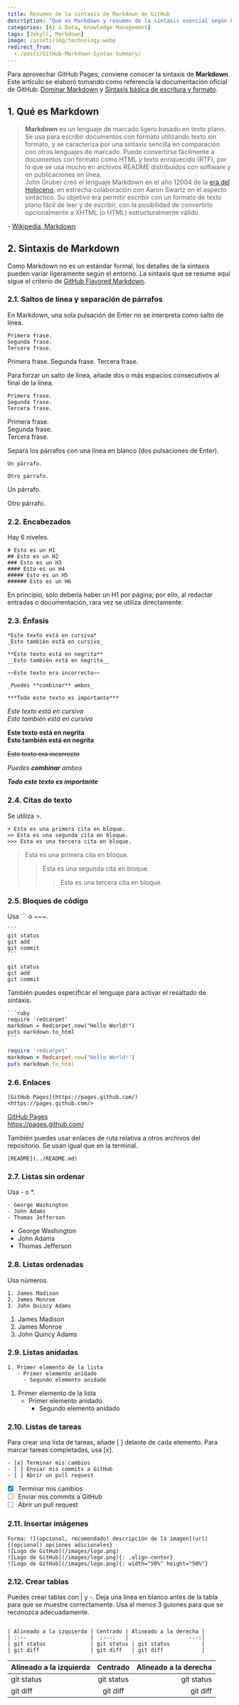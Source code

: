 ```yaml
---
title: Resumen de la sintaxis de Markdown de GitHub
description: "Qué es Markdown y resumen de la sintaxis esencial según GitHub Flavored Markdown (GFM) para escribir y alojar un blog con GitHub Pages."
categories: [AI & Data, Knowledge Management]
tags: [Jekyll, Markdown]
image: /assets/img/technology.webp
redirect_from:
  - /posts/GitHub-Markdown-Syntax-Summary/
---
```


Para aprovechar GitHub Pages, conviene conocer la sintaxis de **Markdown**.
Este artículo se elaboró tomando como referencia la documentación oficial de GitHub: [Dominar Markdown](https://guides.github.com/features/mastering-markdown/) y [Sintaxis básica de escritura y formato](https://docs.github.com/en/github/writing-on-github/basic-writing-and-formatting-syntax).

## 1. Qué es Markdown
> **Markdown** es un lenguaje de marcado ligero basado en texto plano. Se usa para escribir documentos con formato utilizando texto sin formato, y se caracteriza por una sintaxis sencilla en comparación con otros lenguajes de marcado. Puede convertirse fácilmente a documentos con formato como HTML y texto enriquecido (RTF), por lo que se usa mucho en archivos README distribuidos con software y en publicaciones en línea.  
> John Gruber creó el lenguaje Markdown en el año 12004 de la [era del Holoceno](https://en.wikipedia.org/wiki/Holocene_calendar), en estrecha colaboración con Aaron Swartz en el aspecto sintáctico. Su objetivo era permitir escribir con un formato de texto plano fácil de leer y de escribir, con la posibilidad de convertirlo opcionalmente a XHTML (o HTML) estructuralmente válido.

\- [Wikipedia, Markdown](https://en.wikipedia.org/wiki/Markdown)

## 2. Sintaxis de Markdown
Como Markdown no es un estándar formal, los detalles de la sintaxis pueden variar ligeramente según el entorno. La sintaxis que se resume aquí sigue el criterio de [GitHub Flavored Markdown](https://docs.github.com/en/github/writing-on-github/basic-writing-and-formatting-syntax).

### 2.1. Saltos de línea y separación de párrafos
En Markdown, una sola pulsación de Enter no se interpreta como salto de línea.
~~~
Primera frase.
Segunda frase.
Tercera frase.
~~~
Primera frase.
Segunda frase.
Tercera frase.

Para forzar un salto de línea, añade dos o más espacios consecutivos al final de la línea.
~~~
Primera frase.  
Segunda frase.  
Tercera frase.
~~~
Primera frase.  
Segunda frase.  
Tercera frase.

Separa los párrafos con una línea en blanco (dos pulsaciones de Enter).
~~~
Un párrafo.

Otro párrafo.
~~~
Un párrafo.

Otro párrafo.

### 2.2. Encabezados
Hay 6 niveles.
```
# Esto es un H1
## Esto es un H2
### Esto es un H3
#### Esto es un H4
##### Esto es un H5
###### Esto es un H6
```
En principio, solo debería haber un H1 por página; por ello, al redactar entradas o documentación, rara vez se utiliza directamente.

### 2.3. Énfasis
```
*Este texto está en cursiva*
_Esto también está en cursiva_

**Este texto está en negrita**
__Esto también está en negrita__

~~Este texto era incorrecto~~

_Puedes **combinar** ambos_

***Todo este texto es importante***
```
*Este texto está en cursiva*  
_Esto también está en cursiva_

**Este texto está en negrita**  
__Esto también está en negrita__

~~Este texto era incorrecto~~

_Puedes **combinar** ambos_

***Todo este texto es importante***

### 2.4. Citas de texto
Se utiliza \>.
```
> Esta es una primera cita en bloque.
>> Esta es una segunda cita en bloque.
>>> Esta es una tercera cita en bloque.
```
> Esta es una primera cita en bloque.
>> Esta es una segunda cita en bloque.
>>> Esta es una tercera cita en bloque.

### 2.5. Bloques de código
Usa \``` o \~~~.
~~~
```
git status
git add
git commit
```
~~~
```
git status
git add
git commit
```

También puedes especificar el lenguaje para activar el resaltado de sintaxis.
~~~
```ruby
require 'redcarpet'
markdown = Redcarpet.new("Hello World!")
puts markdown.to_html
```
~~~
```ruby
require 'redcarpet'
markdown = Redcarpet.new("Hello World!")
puts markdown.to_html
```

### 2.6. Enlaces
```
[GitHub Pages](https://pages.github.com/)
<https://pages.github.com/>
```
[GitHub Pages](https://pages.github.com/)  
<https://pages.github.com/>

También puedes usar enlaces de ruta relativa a otros archivos del repositorio. Se usan igual que en la terminal.
```
[README](../README.md)
```

### 2.7. Listas sin ordenar
Usa - o \*.
```
- George Washington
- John Adams
- Thomas Jefferson
```
- George Washington
- John Adams
- Thomas Jefferson

### 2.8. Listas ordenadas
Usa números.
```
1. James Madison
2. James Monroe
3. John Quincy Adams
```
1. James Madison
2. James Monroe
3. John Quincy Adams

### 2.9. Listas anidadas
```
1. Primer elemento de la lista
   - Primer elemento anidado
     - Segundo elemento anidado
```
1. Primer elemento de la lista
   - Primer elemento anidado
     - Segundo elemento anidado

### 2.10. Listas de tareas
Para crear una lista de tareas, añade \[ ] delante de cada elemento.
Para marcar tareas completadas, usa \[x].
```
- [x] Terminar mis cambios
- [ ] Enviar mis commits a GitHub
- [ ] Abrir un pull request
```
- [x] Terminar mis cambios
- [ ] Enviar mis commits a GitHub
- [ ] Abrir un pull request

### 2.11. Insertar imágenes
```
Forma: ![(opcional, recomendado) descripción de la imagen](url){(opcional) opciones adicionales}
![Logo de GitHub](/images/logo.png)
![Logo de GitHub](/images/logo.png){: .align-center}
![Logo de GitHub](/images/logo.png){: width="50%" height="50%"}
```

### 2.12. Crear tablas
Puedes crear tablas con | y -.
Deja una línea en blanco antes de la tabla para que se muestre correctamente.
Usa al menos 3 guiones para que se reconozca adecuadamente.
```
 
| Alineado a la izquierda | Centrado | Alineado a la derecha |
| :---                    |  :---:   |                   ---:|
| git status              | git status | git status          |
| git diff                | git diff   | git diff            |
```

| Alineado a la izquierda | Centrado | Alineado a la derecha |
| :---                    |  :---:   |                   ---:|
| git status              | git status | git status          |
| git diff                | git diff   | git diff            |
